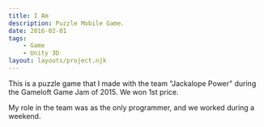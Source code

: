 ```yaml
---
title: I Am
description: Puzzle Mobile Game.
date: 2016-02-01
tags:
    - Game
    - Unity 3D
layout: layouts/project.njk
---
```

This is a puzzle game that I made with the team "Jackalope Power" during the Gameloft Game Jam of 2015. We won 1st price.

My role in the team was as the only programmer, and we worked during a weekend.